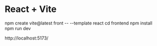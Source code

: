 # React + Vite

npm create vite@latest front -- --template react
cd frontend
npm install
npm run dev

http://localhost:5173/